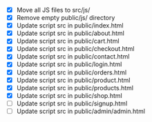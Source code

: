 - [x] Move all JS files to src/js/
- [x] Remove empty public/js/ directory
- [x] Update script src in public/index.html
- [x] Update script src in public/about.html
- [x] Update script src in public/cart.html
- [x] Update script src in public/checkout.html
- [x] Update script src in public/contact.html
- [x] Update script src in public/login.html
- [x] Update script src in public/orders.html
- [x] Update script src in public/product.html
- [x] Update script src in public/products.html
- [x] Update script src in public/shop.html
- [ ] Update script src in public/signup.html
- [ ] Update script src in public/admin/admin.html
